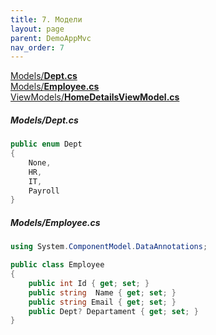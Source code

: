```yaml
---
title: 7. Модели
layout: page
parent: DemoAppMvc
nav_order: 7
---
```

[Models/**Dept.cs**](#modelsdeptcs)  
[Models/**Employee.cs**](#modelsemployeecs)  
[ViewModels/**HomeDetailsViewModel.cs**](#viewmodelshomedetailsviewmodelcs)  

##### Models/Dept.cs  

```csharp
public enum Dept
{
    None,
    HR,
    IT,
    Payroll
}
```

##### Models/Employee.cs  

```csharp
using System.ComponentModel.DataAnnotations;

public class Employee
{
    public int Id { get; set; }
    public string  Name { get; set; }
    public string Email { get; set; }
    public Dept? Departament { get; set; }
}
```
